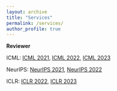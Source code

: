 ```yaml
---
layout: archive
title: "Services"
permalink: /services/
author_profile: true
---
```


**Reviewer**

ICML: [ICML 2021](https://icml.cc/Conferences/2021/Reviewers),
[ICML 2022](https://icml.cc/Conferences/2022/Reviewers),
[ICML 2023](https://icml.cc)

NeurIPS: [NeurIPS 2021](https://nips.cc/Conferences/2021/ProgramCommittee),
[NeurIPS 2022](https://neurips.cc/Conferences/2022/ProgramCommittee)

ICLR: [ICLR 2022](https://iclr.cc/Conferences/2022/Reviewers),
[ICLR 2023](https://iclr.cc)